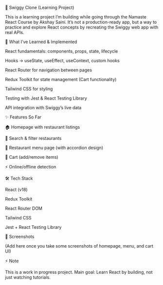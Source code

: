 🍔 Swiggy Clone (Learning Project)

This is a learning project I’m building while going through the Namaste React Course by Akshay Saini.
It’s not a production-ready app, but a way to practice and explore React concepts by recreating the Swiggy web app with real APIs.

🚀 What I’ve Learned & Implemented

React fundamentals: components, props, state, lifecycle

Hooks → useState, useEffect, useContext, custom hooks

React Router for navigation between pages

Redux Toolkit for state management (Cart functionality)

Tailwind CSS for styling

Testing with Jest & React Testing Library

API integration with Swiggy’s live data

✨ Features So Far

🏠 Homepage with restaurant listings

🔎 Search & filter restaurants

🍕 Restaurant menu page (with accordion design)

🛒 Cart (add/remove items)

⚡ Online/offline detection

🛠️ Tech Stack

React (v18)

Redux Toolkit

React Router DOM

Tailwind CSS

Jest + React Testing Library

📸 Screenshots

(Add here once you take some screenshots of homepage, menu, and cart UI)

⚡ Note

This is a work in progress project.
Main goal: Learn React by building, not just watching tutorials.
